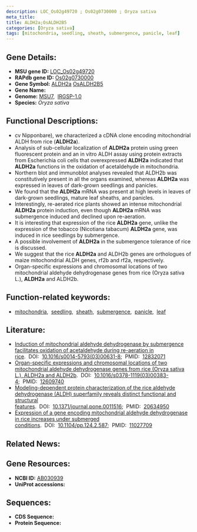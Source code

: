 ```yaml
---
description: LOC_Os02g49720 ; Os02g0730000 ; Oryza sativa
meta_title:
title: ALDH2a;OsALDH2B5
categories: [Oryza sativa]
tags: [mitochondria, seedling, sheath, submergence, panicle, leaf]
---
```


## Gene Details:
- **MSU gene ID:** [LOC_Os02g49720](http://rice.uga.edu/cgi-bin/ORF_infopage.cgi?orf=LOC_Os02g49720)  
- **RAPdb gene ID:** [Os02g0730000](https://rapdb.dna.affrc.go.jp/locus/?name=Os02g0730000)  
- **Gene Symbol:** <u>ALDH2a</u>&nbsp;<u>OsALDH2B5</u>
- **Gene Name:**
- **Genome:**  [MSU7](http://rice.uga.edu/),&nbsp;&nbsp;[IRGSP-1.0](https://rapdb.dna.affrc.go.jp/download/irgsp1.html)
- **Species:** *Oryza sativa*

## Functional Descriptions:
   - cv Nipponbare), we characterized a cDNA clone encoding mitochondrial ALDH from rice (**ALDH2a**).
   - Analysis of sub-cellular localization of **ALDH2a** protein using green fluorescent protein and an in vitro ALDH assay using protein extracts from Escherichia coli cells that overexpressed **ALDH2a** indicated that **ALDH2a** functions in the oxidation of acetaldehyde in mitochondria.
   - Northern blot and immunoblot analyses revealed that ALDH2b was constitutively present in all the organs examined, whereas **ALDH2a** was expressed in leaves of dark-grown seedlings and panicles.
   - We found that the **ALDH2a** mRNA was present at high levels in leaves of dark-grown seedlings, mature leaf sheaths, and panicles.
   - Interestingly, re-aerated rice plants showed an intense mitochondrial **ALDH2a** protein induction, even though **ALDH2a** mRNA was submergence induced and declined upon re-aeration.
   - It is interesting that expression of the rice **ALDH2a** gene, unlike the expression of the tobacco (Nicotiana tabacum) **ALDH2a** gene, was induced in rice seedlings by submergence.
   - A possible involvement of **ALDH2a** in the submergence tolerance of rice is discussed.
   - We suggest that the rice **ALDH2a** and ALDH2b genes are orthologues of maize mitochondrial ALDH genes, rf2b and rf2a, respectively.
   - Organ-specific expressions and chromosomal locations of two mitochondrial aldehyde dehydrogenase genes from rice (Oryza sativa L.), **ALDH2a** and ALDH2b.

## Function-related keywords:
   - [mitochondria](/tags/mitochondria/),&nbsp;&nbsp;[seedling](/tags/seedling/),&nbsp;&nbsp;[sheath](/tags/sheath/),&nbsp;&nbsp;[submergence](/tags/submergence/),&nbsp;&nbsp;[panicle](/tags/panicle/),&nbsp;&nbsp;[leaf](/tags/leaf/)

## Literature:
   - [Induction of mitochondrial aldehyde dehydrogenase by submergence facilitates oxidation of acetaldehyde during re-aeration in rice](https://www.doi.org/10.1016/s0014-5793(03)00631-8).&nbsp;&nbsp;DOI:&nbsp;&nbsp;[10.1016/s0014-5793(03)00631-8](https://www.doi.org/10.1016/s0014-5793(03)00631-8);&nbsp;&nbsp;PMID:&nbsp;&nbsp;[12832071](https://pubmed.ncbi.nlm.nih.gov/12832071/)
   - [Organ-specific expressions and chromosomal locations of two mitochondrial aldehyde dehydrogenase genes from rice (Oryza sativa L.), ALDH2a and ALDH2b](https://www.doi.org/10.1016/s0378-1119(03)00383-4).&nbsp;&nbsp;DOI:&nbsp;&nbsp;[10.1016/s0378-1119(03)00383-4](https://www.doi.org/10.1016/s0378-1119(03)00383-4);&nbsp;&nbsp;PMID:&nbsp;&nbsp;[12609740](https://pubmed.ncbi.nlm.nih.gov/12609740/)
   - [Modeling-dependent protein characterization of the rice aldehyde dehydrogenase (ALDH) superfamily reveals distinct functional and structural features](https://www.doi.org/10.1371/journal.pone.0011516).&nbsp;&nbsp;DOI:&nbsp;&nbsp;[10.1371/journal.pone.0011516](https://www.doi.org/10.1371/journal.pone.0011516);&nbsp;&nbsp;PMID:&nbsp;&nbsp;[20634950](https://pubmed.ncbi.nlm.nih.gov/20634950/)
   - [Expression of a gene encoding mitochondrial aldehyde dehydrogenase in rice increases under submerged conditions](https://www.doi.org/10.1104/pp.124.2.587).&nbsp;&nbsp;DOI:&nbsp;&nbsp;[10.1104/pp.124.2.587](https://www.doi.org/10.1104/pp.124.2.587);&nbsp;&nbsp;PMID:&nbsp;&nbsp;[11027709](https://pubmed.ncbi.nlm.nih.gov/11027709/)

## Related News:

## Gene Resources:
- **NCBI ID:**  [AB030939](http://www.ncbi.nlm.nih.gov/nuccore/AB030939)
- **UniProt accessions:** [](https://www.uniprot.org/uniprotkb//entry)

## Sequences:
- **CDS Sequence:**
- **Protein Sequence:**
